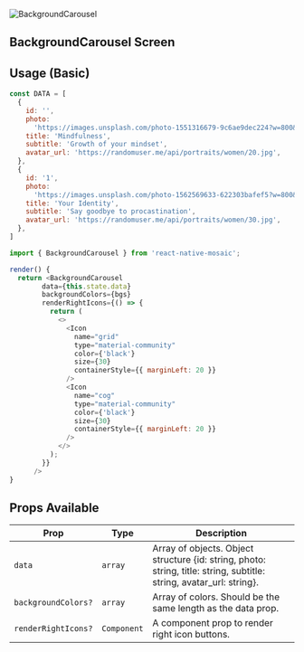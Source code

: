 ![BackgroundCarousel](https://user-images.githubusercontent.com/22890658/147511739-14fa2329-6b81-4c05-a3cf-2b44771977b3.gif)

## BackgroundCarousel Screen

## Usage (Basic)

```js
const DATA = [
  {
    id: '',
    photo:
      'https://images.unsplash.com/photo-1551316679-9c6ae9dec224?w=800&q=80',
    title: 'Mindfulness',
    subtitle: 'Growth of your mindset',
    avatar_url: 'https://randomuser.me/api/portraits/women/20.jpg',
  },
  {
    id: '1',
    photo:
      'https://images.unsplash.com/photo-1562569633-622303bafef5?w=800&q=80',
    title: 'Your Identity',
    subtitle: 'Say goodbye to procastination',
    avatar_url: 'https://randomuser.me/api/portraits/women/30.jpg',
  },
]

import { BackgroundCarousel } from 'react-native-mosaic';

render() {
  return <BackgroundCarousel
        data={this.state.data}
        backgroundColors={bgs}
        renderRightIcons={() => {
          return (
            <>
              <Icon
                name="grid"
                type="material-community"
                color={'black'}
                size={30}
                containerStyle={{ marginLeft: 20 }}
              />
              <Icon
                name="cog"
                type="material-community"
                color={'black'}
                size={30}
                containerStyle={{ marginLeft: 20 }}
              />
            </>
          );
        }}
      />
}
```

## Props Available

| Prop                | Type        | Description                                                                                                          |
| ------------------- | ----------- | -------------------------------------------------------------------------------------------------------------------- |
| `data`              | `array`     | Array of objects. Object structure {id: string, photo: string, title: string, subtitle: string, avatar_url: string}. |
| `backgroundColors?` | `array`     | Array of colors. Should be the same length as the data prop.                                                         |
| `renderRightIcons?` | `Component` | A component prop to render right icon buttons.                                                                       |
